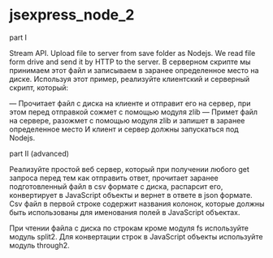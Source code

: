 # jsexpress_node_2

part I

Stream API. Upload file to server from save folder as Nodejs. We read file form drive and send it by HTTP to the server.
 В серверном скрипте мы принимаем этот файл и записываем в заранее определенное место на диске.
 Используя этот пример, реализуйте клиентский и серверный скрипт, который:


— Прочитает файл с диска на клиенте и отправит его на сервер, при этом перед отправкой сожмет с помощью модуля zlib
— Примет файл на сервере, разожмет с помощью модуля zlib и запишет в заранее определенное место
И клиент и сервер должны запускаться под Nodejs.

part II (advanced)

Реализуйте простой веб сервер, который при получении любого get запроса перед тем как отправить ответ, прочитает заранее подготовленный файл в csv формате с диска, распарсит его, конвертирует в JavaScript объекты и вернет в ответе в json формате.
Csv файл в первой строке содержит названия колонок, которые должны быть использованы для именования полей в JavaScript объектах.

При чтении файла с диска по строкам кроме модуля fs используйте модуль split2.
Для конвертации строк в JavaScript объекты используйте модуль through2.
